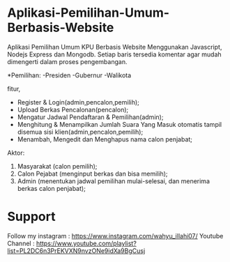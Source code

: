# Aplikasi-Pemilihan-Umum-Berbasis-Website
Aplikasi Pemilihan Umum KPU Berbasis Website Menggunakan Javascript, Nodejs Express dan Mongodb.
Setiap baris tersedia komentar agar mudah dimengerti dalam proses pengembangan.

*Pemilihan:
-Presiden
-Gubernur
-Walikota

fitur,
- Register & Login(admin,pencalon,pemilih);
- Upload Berkas Pencalonan(pencalon);
- Mengatur Jadwal Pendaftaran & Pemilihan(admin);
- Menghitung & Menampilkan Jumlah Suara Yang Masuk otomatis tampil disemua sisi klien(admin,pencalon,pemilih);
- Menambah, Mengedit dan Menghapus nama calon penjabat;

Aktor:
1. Masyarakat (calon pemilih);
2. Calon Pejabat (menginput berkas dan bisa memilih);
3. Admin (menentukan jadwal pemilihan mulai-selesai, dan menerima berkas calon penjabat);

# Support
Follow my instagram : https://www.instagram.com/wahyu_illahi07/ 
Youtube Channel : https://www.youtube.com/playlist?list=PL2DC6n3PrEKVXN9nvzONe9idXa9BgCusj
